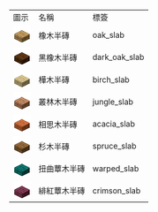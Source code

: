 <table>
	<tablebody>
		<tr>
			<td>圖示</td>
			<td>名稱</td>
			<td>標簽</td>
		</tr>
		<tr>
			<td><img src="mc_icon/buildingBlocks/slab/oak_slab.png"></td>
			<td>橡木半磚</td>
			<td>oak_slab</td>
		</tr>
		<tr>
			<td><img src="mc_icon/buildingBlocks/slab/dark_oak_slab.png"></td>
			<td>黑橡木半磚</td>
			<td>dark_oak_slab</td>
		</tr>
		<tr>
			<td><img src="mc_icon/buildingBlocks/slab/birch_slab.png"></td>
			<td>樺木半磚</td>
			<td>birch_slab</td>
		</tr>
		<tr>
			<td><img src="mc_icon/buildingBlocks/slab/jungle_slab.png"></td>
			<td>叢林木半磚</td>
			<td>jungle_slab</td>
		</tr>
		<tr>
			<td><img src="mc_icon/buildingBlocks/slab/acacia_slab.png"></td>
			<td>相思木半磚</td>
			<td>acacia_slab</td>
		</tr>
		<tr>
			<td><img src="mc_icon/buildingBlocks/slab/spruce_slab.png"></td>
			<td>杉木半磚</td>
			<td>spruce_slab</td>
		</tr>
		<tr>
			<td><img src="mc_icon/buildingBlocks/slab/warped_slab.png"></td>
			<td>扭曲蕈木半磚</td>
			<td>warped_slab</td>
		</tr>
		<tr>
			<td><img src="mc_icon/buildingBlocks/slab/crimson_slab.png"></td>
			<td>緋紅蕈木半磚</td>
			<td>crimson_slab</td>
		</tr>
	</tablebody>
</table>
